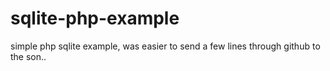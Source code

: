 # sqlite-php-example
simple php sqlite example, was easier to send a few lines through github to the son..
